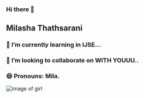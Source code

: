 ### Hi there 👋
## Milasha Thathsarani
### 🌱 I’m currently learning in IJSE...
### 👯 I’m looking to collaborate on WITH YOUUU..
### 😄 Pronouns: Mila.

![image of girl](![Screenshot_2021_0513_124236](https://user-images.githubusercontent.com/91422385/149674945-5fa63de8-8a0e-4cc3-a740-40db3869590f.png))

<!--
**MilashaThathsarani/MilashaThathsarani** is a ✨ _special_ ✨ repository because its `README.md` (this file) appears on your GitHub profile.

Here are some ideas to get you started:

- 🔭 I’m currently working on ...
- 🌱 I’m currently learning inIJSE...
- 👯 I’m looking to collaborate on WITH YOUUU..
- 🤔 I’m looking for help with ...
- 💬 Ask me about ...
- 📫 How to reach me: ...
- 😄 Pronouns: Mila.
- ⚡ Fun fact: ...
-->
